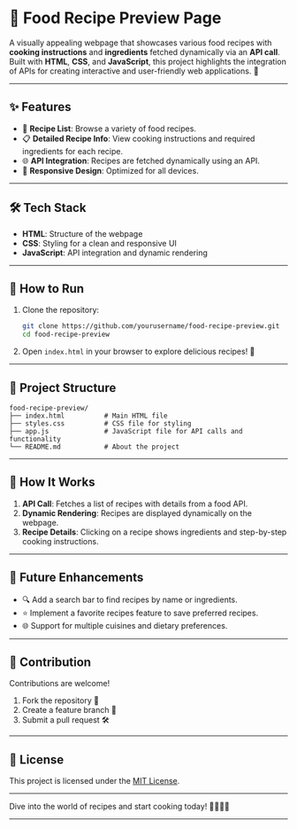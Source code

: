 # 🍴 Food Recipe Preview Page  

A visually appealing webpage that showcases various food recipes with **cooking instructions** and **ingredients** fetched dynamically via an **API call**. Built with **HTML**, **CSS**, and **JavaScript**, this project highlights the integration of APIs for creating interactive and user-friendly web applications. 🚀  

---

## ✨ Features  

- 🍲 **Recipe List**: Browse a variety of food recipes.  
- 📋 **Detailed Recipe Info**: View cooking instructions and required ingredients for each recipe.  
- 🌐 **API Integration**: Recipes are fetched dynamically using an API.  
- 🎨 **Responsive Design**: Optimized for all devices.  

---

## 🛠️ Tech Stack  

- **HTML**: Structure of the webpage  
- **CSS**: Styling for a clean and responsive UI  
- **JavaScript**: API integration and dynamic rendering  

---

## 🚀 How to Run  

1. Clone the repository:  
   ```bash  
   git clone https://github.com/yourusername/food-recipe-preview.git  
   cd food-recipe-preview  
   ```  

2. Open `index.html` in your browser to explore delicious recipes! 🍳  

---

## 📂 Project Structure  

```
food-recipe-preview/  
├── index.html          # Main HTML file  
├── styles.css          # CSS file for styling  
├── app.js              # JavaScript file for API calls and functionality  
└── README.md           # About the project  
```  

---

## 🔧 How It Works  

1. **API Call**: Fetches a list of recipes with details from a food API.  
2. **Dynamic Rendering**: Recipes are displayed dynamically on the webpage.  
3. **Recipe Details**: Clicking on a recipe shows ingredients and step-by-step cooking instructions.  

---

## 🌟 Future Enhancements  

- 🔍 Add a search bar to find recipes by name or ingredients.  
- ⭐ Implement a favorite recipes feature to save preferred recipes.  
- 🌐 Support for multiple cuisines and dietary preferences.  

---

## 🤝 Contribution  

Contributions are welcome!  
1. Fork the repository 🍴  
2. Create a feature branch 🚀  
3. Submit a pull request 🛠️  

---

## 📜 License  

This project is licensed under the [MIT License](LICENSE).  

---

Dive into the world of recipes and start cooking today! 👨‍🍳👩‍🍳  

---  
